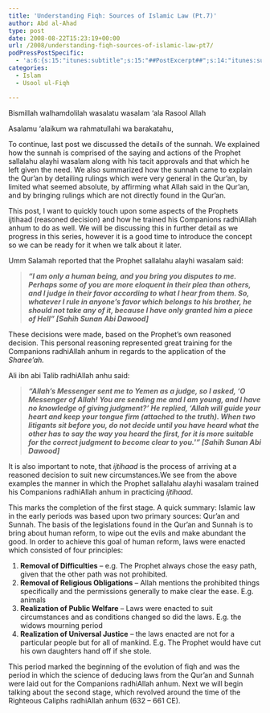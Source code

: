 ```yaml
---
title: 'Understanding Fiqh: Sources of Islamic Law (Pt.7)'
author: Abd al-Ahad
type: post
date: 2008-08-22T15:23:19+00:00
url: /2008/understanding-fiqh-sources-of-islamic-law-pt7/
podPressPostSpecific:
  - 'a:6:{s:15:"itunes:subtitle";s:15:"##PostExcerpt##";s:14:"itunes:summary";s:15:"##PostExcerpt##";s:15:"itunes:keywords";s:17:"##WordPressCats##";s:13:"itunes:author";s:10:"##Global##";s:15:"itunes:explicit";s:7:"Default";s:12:"itunes:block";s:7:"Default";}'
categories:
  - Islam
  - Usool ul-Fiqh

---
```

Bismillah walhamdolilah wasalatu wasalam &#8216;ala Rasool Allah

Asalamu &#8216;alaikum wa rahmatullahi wa barakatahu,

To continue, last post we discussed the details of the sunnah. We explained how the sunnah is comprised of the saying and actions of the Prophet sallalahu alayhi wasalam along with his tacit approvals and that which he left given the need. We also summarized how the sunnah came to explain the Qur&#8217;an by detailing rulings which were very general in the Qur&#8217;an, by limited what seemed absolute, by affirming what Allah said in the Qur&#8217;an, and by bringing rulings which are not directly found in the Qur&#8217;an.

This post, I want to quickly touch upon some aspects of the Prophets ijtihaad (reasoned decision) and how he trained his Companions radhiAllah anhum to do as well. We will be discussing this in further detail as we progress in this series, however it is a good time to introduce the concept so we can be ready for it when we talk about it later.

Umm Salamah reported that the Prophet sallalahu alayhi wasalam said:

> _**&#8220;I am only a human being, and you bring you disputes to me. Perhaps some of you are more eloquent in their plea than others, and I judge in their favor according to what I hear from them. So, whatever I rule in anyone&#8217;s favor which belongs to his brother, he should not take any of it, because I have only granted him a piece of Hell&#8221; [Sahih Sunan Abi Dawood]**_

These decisions were made, based on the Prophet&#8217;s own reasoned decision. This personal reasoning represented great training for the Companions radhiAllah anhum in regards to the application of the _Sharee&#8217;ah._ 

Ali ibn abi Talib radhiAllah anhu said:

> _**&#8220;Allah&#8217;s Messenger sent me to Yemen as a judge, so I asked, &#8216;O Messenger of Allah! You are sending me and I am young, and I have no knowledge of giving judgment?&#8217; He replied, &#8216;Allah will guide your heart and keep your tongue firm (attached to the truth). When two litigants sit before you, do not decide until you have heard what the other has to say the way you heard the first, for it is more suitable for the correct judgment to become clear to you.'&#8221; [Sahih Sunan Abi Dawood]**_

It is also important to note, that _ijtihaad_ is the process of arriving at a reasoned decision to suit new circumstances.We see from the above examples the manner in which the Prophet sallalahu alayhi wasalam trained his Companions radhiAllah anhum in practicing _ijtihaad_.

This marks the completion of the first stage. A quick summary: Islamic law in the early periods was based upon two primary sources: Qur&#8217;an and Sunnah. The basis of the legislations found in the Qur&#8217;an and Sunnah is to bring about human reform, to wipe out the evils and make abundant the good. In order to achieve this goal of human reform, laws were enacted which consisted of four principles:

  1. **Removal of Difficulties** &#8211; e.g. The Prophet always chose the easy path, given that the other path was not prohibited.
  2. **Removal of Religious Obligations** &#8211; Allah mentions the prohibited things specifically and the permissions generally to make clear the ease. E.g. animals
  3. **Realization of Public Welfare** &#8211; Laws were enacted to suit circumstances and as conditions changed so did the laws. E.g. the widows mourning period
  4. **Realization of Universal Justice** &#8211; the laws enacted are not for a particular people but for all of mankind. E.g. The Prophet would have cut his own daughters hand off if she stole.

This period marked the beginning of the evolution of fiqh and was the period in which the science of deducing laws from the Qur&#8217;an and Sunnah were laid out for the Companions radhiAllah anhum. Next we will begin talking about the second stage, which revolved around the time of the Righteous Caliphs radhiAllah anhum (632 &#8211; 661 CE).